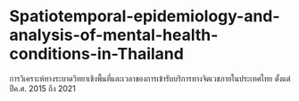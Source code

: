 # Spatiotemporal-epidemiology-and-analysis-of-mental-health-conditions-in-Thailand
การวิเคราะห์ทางระบาดวิทยาเชิงพื้นที่และเวลาของการเข้ารับบริการทางจิตเวชภายในประเทศไทย ตั้งแต่ปีค.ศ. 2015 ถึง 2021
